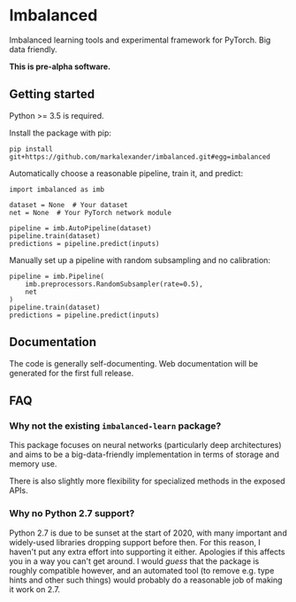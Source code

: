 
# Imbalanced

Imbalanced learning tools and experimental framework for PyTorch.
Big data friendly.

**This is pre-alpha software.**


## Getting started

Python >= 3.5 is required.

Install the package with pip:

    pip install git+https://github.com/markalexander/imbalanced.git#egg=imbalanced


Automatically choose a reasonable pipeline, train it, and predict:

    import imbalanced as imb

    dataset = None  # Your dataset
    net = None  # Your PyTorch network module

    pipeline = imb.AutoPipeline(dataset)
    pipeline.train(dataset)
    predictions = pipeline.predict(inputs)


Manually set up a pipeline with random subsampling and no calibration:

    pipeline = imb.Pipeline(
        imb.preprocessors.RandomSubsampler(rate=0.5),
        net
    )
    pipeline.train(dataset)
    predictions = pipeline.predict(inputs)


## Documentation

The code is generally self-documenting.  Web documentation will be generated
for the first full release.


## FAQ

### **Why not the existing `imbalanced-learn` package?**

This package focuses on neural networks (particularly deep architectures) and
aims to be a big-data-friendly implementation in terms of storage and memory
use.

There is also slightly more flexibility for specialized methods in the exposed
APIs.

### **Why no Python 2.7 support?**

Python 2.7 is due to be sunset at the start of 2020, with many important and
widely-used libraries dropping support before then.  For this reason, I haven't
put any extra effort into supporting it either.  Apologies if this affects you
in a way you can't get around.  I would *guess* that the package is roughly
compatible however, and an automated tool (to remove e.g. type hints and other
such things) would probably do a reasonable job of making it work on 2.7.
